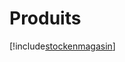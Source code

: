 # Produits

[!include[stockenmagasin](produits.stockenmagasin.autogen.md)]








































































































































